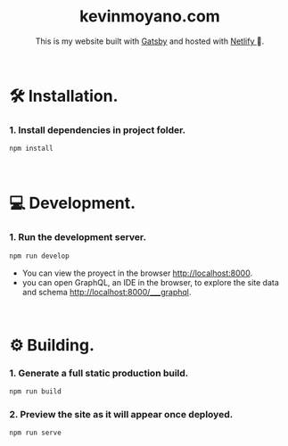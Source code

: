 <h1 align="center">
   kevinmoyano.com
</h1>
<p align="center">
   This is my website built with <a href="https://www.gatsbyjs.com/" target="_blank">Gatsby</a> and hosted with <a href="https://www.netlify.com/" target="_blank">Netlify </a>🚀.
</p>

<br/>

# 🛠 Installation.
### 1. Install dependencies in project folder.
```bash
npm install
```

<br/>

# 💻 Development.
### 1. Run the development server.
```bash
npm run develop
``` 
- You can view the proyect in the browser [http://localhost:8000](http://localhost:8000).
- you can open GraphQL, an IDE in the browser, to explore the site data and schema [http://localhost:8000/___graphql]( http://localhost:8000/___graphql).

<br/>

# ⚙️ Building.
### 1. Generate a full static production build.
```bash
npm run build
```
### 2. Preview the site as it will appear once deployed.
```bash
npm run serve
```